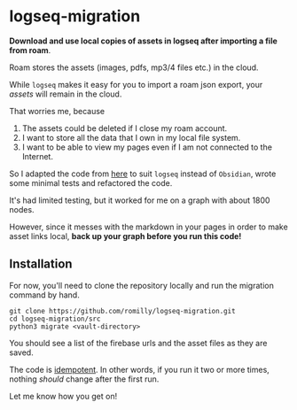 # logseq-migration

**Download and use local copies of assets in logseq after importing a file from roam**.

Roam stores the assets (images, pdfs, mp3/4 files etc.) in the cloud.

While `logseq` makes it easy for you to import a roam json export, your _assets_ will remain in the cloud.

That worries me, because

1. The assets could be deleted if I close my roam account.
2. I want to store all the data that I own in my local file system.
3. I want to be able to view my pages even if I am not connected to the Internet.

So I adapted the code from [here](https://nicolevanderhoeven.com/blog/20210602-downloading-files-from-roam/) 
to suit `logseq` instead of `Obsidian`, wrote some minimal tests and refactored the code.

It's had limited testing, but it worked for me on a graph with about 1800 nodes.

However, since it messes with the markdown in your pages in order to make asset links local,
**back up your graph before you run this code!**

## Installation

For now, you'll need to clone the repository locally and run the migration command by hand.

```shell
git clone https://github.com/romilly/logseq-migration.git
cd logseq-migration/src
python3 migrate <vault-directory>
```

You should see a list of the firebase urls and the asset files as they are saved.

The code is [idempotent](https://en.wikipedia.org/wiki/Idempotence).
In other words, if you run it two or more times, 
nothing _should_ change after the first run.

Let me know how you get on!

